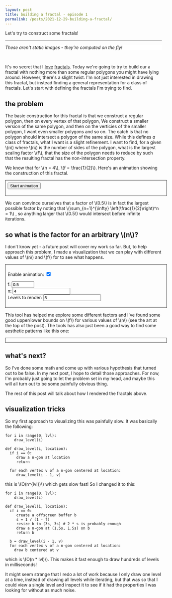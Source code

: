 ```yaml
---
layout: post
title: building a fractal - episode 1
permalink: /posts/2021-12-29-building-a-fractal/
---
```


Let's try to construct some fractals!

---

<link rel="stylesheet" href="{{ '/static/pi_digits/style.css' | relative_url }}">
<style>
canvas {
width: 100%;
}
</style>
<script src="{{ '/static/20211228_fractal/script.js' | relative_url }}" type="text/javascript"></script>
<script src="{{ '/static/20211228_fractal/post.js' | relative_url }}" type="text/javascript"></script>

<div style="width:100%; background: white;">
<canvas id="canvas1" style="width:32%"></canvas>
<canvas id="canvas2" style="width:32%"></canvas>
<canvas id="canvas3" style="width:32%"></canvas>
<p><i>These aren't static images - they're computed on the fly!</i></p>
</div>
<br>

It's no secret that I [love](/posts/dragon-fractal)
[fractals](/posts/visualizing-mandelbrot). Today we're going to try to build our
a fractal with nothing more than some regular polygons you might have lying
around. However, there's a slight twist. I'm not just interested in drawing this
fractal, but instead finding a general representation for a class of fractals.
Let's start with defining the fractals I'm trying to find.

## the problem

The basic construction for this fractal is that we construct a regular
polygon, then on every vertex of that polygon, We construct a smaller version
of the same polygon, and then on the verticies of the smaller polygon, I want
even smaller polygons and so on. The catch is that no polygon should intersect a
polygon of the same size. While this defines *a* class of fractals, what I want
is a slight refinement. I want to find, for a given \\(n\\) where \\(n\\) is the
number of sides of the polygon, what is the largest scaling factor \\(f\\), that
the size of the polygon needs to reduce by such that the resulting fractal has
the non-intersection property.

We know that for \\(n = 4\\), \\(f = \frac{1}{2}\\). Here's an animation
showing the construction of this fractal.

<div style="width: 100%; border: solid 1px; padding: 0.5em">
<button id="start1">Start animation</button>
<canvas id="canvas4"></canvas>
<script>
document.addEventListener("DOMContentLoaded", async function() {

});
</script>
</div>

We can convince ourselves that a factor of \\(0.5\\) is in fact the largest
possible factor by noting that \\(\sum_{n=1}^{\infty} \left(\frac{1}{2}\right)^n = 1\\)
, so anything larger that \\(0.5\\) would intersect before infinite iterations.

## so what is the factor for an arbitrary \\(n\\)?

I don't know yet - a future post will cover my work so far.
But, to help approach this problem, I made a visualization that we can play with
different values of \\(n\\) and \\(f\\) for to see what happens.

<div style="display:none;">
\\(a_b\\)
</div>

<div style="width: 100%; border: solid 1px; padding: 0.5em">
<canvas id="canvas5"></canvas>

<label for="enable-animation">Enable animation:</label>
<input type="checkbox" id="enable-animation" checked/>
<br>

<label for="f-input">f:</label>
<input type="number" min="0" max="1" value="0.5" step="0.01" id="f-input"/>
<br>
<label for="n-input">n:</label>
<input type="number" min="3" value="4" step="1" id="n-input"/>
<br>
<label for="level-input">Levels to render:</label>
<input type="number" min="0" value="5" step="1" id="level-input"/>
</div>

This tool has helped me explore some different factors and I've found some good
upper/lower bounds on \\(f\\) for various values of \\(n\\) (see the art at the
top of the post). The tools has also just been a good way to find some aesthetic
patterns like this one:

<div style="width: 100%; border: solid 1px; padding: 0.5em">
<canvas id="canvas6"></canvas>
</div>

## what's next?

So I've done some math and come up with various hypothesis that turned out to be
false. In my next post, I hope to detail those approaches. For now, I'm probably
just going to let the problem set in my head, and maybe this will all turn out
to be some painfully obvious thing.

The rest of this post will talk about how I rendered the fractals above.

## visualization tricks

So my first approach to visualizing this was painfully slow. It was basically
the following:

```
for i in range(0, lvl):
    draw_level(i)

def draw_level(i, location):
  if i == 0:
     draw a n-gon at location
     return
  
  for each vertex v of a n-gon centered at location:
     draw_level(i - 1, v)
```

this is \\(O(n^{lvl})\\) which gets slow fast! So I changed it to this:

```
for i in range(0, lvl):
    draw_level(i)

def draw_level(i, location):
  if i == 0:
     create a offscreen buffer b
     s = 1 / (1 - f)
     resize b to (3s, 3s) # 2 * s is probably enough
     draw a n-gon at (1.5s, 1.5s) on b
     return b
  
  b = draw_level(i - 1, v)
  for each vertex v of a n-gon centered at location:
    draw b centered at v
```

which is \\(O(n * lvl)\\). This makes it fast enough to draw hundreds of levels
in milliseconds!

It might seem strange that I redo a lot of work because I only
draw one level at a time, instead of drawing all levels while iterating, but
that was so that I could view a single level and inspect it to see if it had the
properties I was looking for without as much noise.
